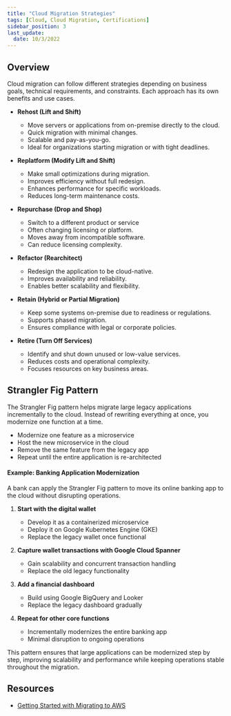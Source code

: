 ```yaml
---
title: "Cloud Migration Strategies"
tags: [Cloud, Cloud Migration, Certifications]
sidebar_position: 3
last_update:
  date: 10/3/2022
---
```



## Overview

Cloud migration can follow different strategies depending on business goals, technical requirements, and constraints. Each approach has its own benefits and use cases.

- **Rehost (Lift and Shift)**

  - Move servers or applications from on-premise directly to the cloud.
  - Quick migration with minimal changes.
  - Scalable and pay-as-you-go.
  - Ideal for organizations starting migration or with tight deadlines.

- **Replatform (Modify Lift and Shift)**

  - Make small optimizations during migration.
  - Improves efficiency without full redesign.
  - Enhances performance for specific workloads.
  - Reduces long-term maintenance costs.

- **Repurchase (Drop and Shop)**

  - Switch to a different product or service
  - Often changing licensing or platform.
  - Moves away from incompatible software.
  - Can reduce licensing complexity.

- **Refactor (Rearchitect)**

  - Redesign the application to be cloud-native.
  - Improves availability and reliability.
  - Enables better scalability and flexibility.

- **Retain (Hybrid or Partial Migration)**

  - Keep some systems on-premise due to readiness or regulations.
  - Supports phased migration.
  - Ensures compliance with legal or corporate policies.

- **Retire (Turn Off Services)**

  - Identify and shut down unused or low-value services.
  - Reduces costs and operational complexity.
  - Focuses resources on key business areas.

## Strangler Fig Pattern

The Strangler Fig pattern helps migrate large legacy applications incrementally to the cloud. Instead of rewriting everything at once, you modernize one function at a time.

- Modernize one feature as a microservice
- Host the new microservice in the cloud
- Remove the same feature from the legacy app
- Repeat until the entire application is re-architected

#### Example: Banking Application Modernization

A bank can apply the Strangler Fig pattern to move its online banking app to the cloud without disrupting operations.

1. **Start with the digital wallet**

    - Develop it as a containerized microservice
    - Deploy it on Google Kubernetes Engine (GKE)
    - Replace the legacy wallet once functional

2. **Capture wallet transactions with Google Cloud Spanner**

    - Gain scalability and concurrent transaction handling
    - Replace the old legacy functionality

3. **Add a financial dashboard**

    - Build using Google BigQuery and Looker
    - Replace the legacy dashboard gradually

4. **Repeat for other core functions**

    - Incrementally modernizes the entire banking app
    - Minimal disruption to ongoing operations

This pattern ensures that large applications can be modernized step by step, improving scalability and performance while keeping operations stable throughout the migration.


## Resources 

- [Getting Started with Migrating to AWS](https://cloudacademy.com/learning-paths/cloud-academy-getting-started-with-migrating-to-aws-125/)
